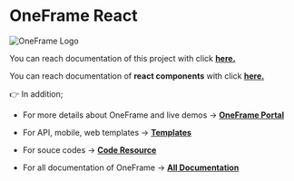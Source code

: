 # OneFrame React

![OneFrame Logo](https://oneframe.kocsistem.com.tr/docs/logo.png)

You can reach documentation of this project with click **[here.](https://oneframe.kocsistem.com.tr/docs/#/oneframe/templates/react/README)**

You can reach documentation of **react components** with click **[here.](https://oneframe-livedemo-react-docs.azurewebsites.net/)**

👉 In addition;

- For more details about OneFrame and live demos -> **[OneFrame Portal](https://oneframe.kocsistem.com.tr/)**

- For API, mobile, web templates -> **[Templates](https://oneframe.azurewebsites.net)**

- For souce codes -> **[Code Resource](https://gitlab.kocsistem.com.tr/oneframe)**

- For all documentation of OneFrame -> **[All Documentation](https://oneframe.kocsistem.com.tr/docs/#/)**
